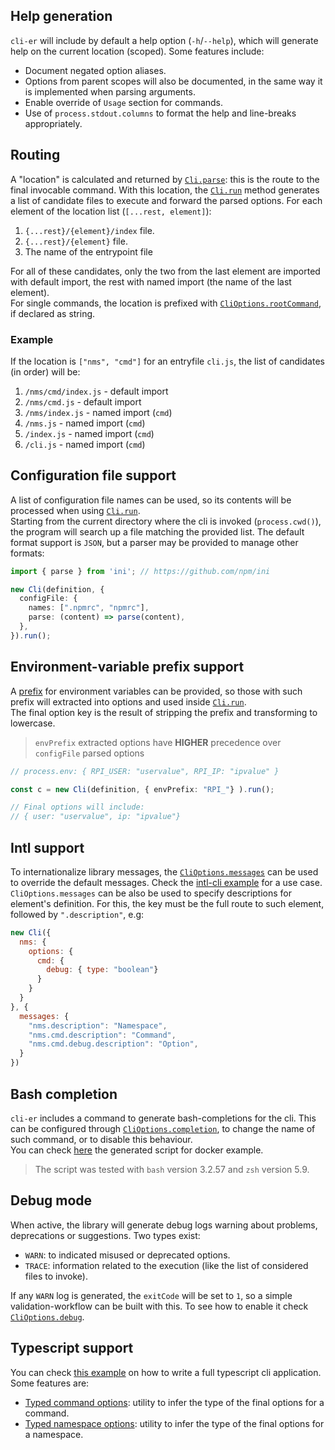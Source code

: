 ## Help generation
`cli-er` will include by default a help option (`-h`/`--help`), which will generate help on the current location (scoped). Some features include:
- Document negated option aliases.
- Options from parent scopes will also be documented, in the same way it is implemented when parsing arguments.
- Enable override of `Usage` section for commands.
- Use of `process.stdout.columns` to format the help and line-breaks appropriately.

## Routing
A "location" is calculated and returned by [`Cli.parse`](/docs/api.md#parseargs): this is the route to the final invocable command.
With this location, the [`Cli.run`](/docs/api.md#runargs) method generates a list of candidate files to execute and forward the parsed options. For each element of the location list (`[...rest, element]`):
1. `{...rest}/{element}/index` file.
2. `{...rest}/{element}` file.
3. The name of the entrypoint file

For all of these candidates, only the two from the last element are imported with default import, the rest with named import (the name of the last element).  
For single commands, the location is prefixed with [`CliOptions.rootCommand`](/docs/cli-options.md#rootcommand), if declared as string.

### Example
If the location is `["nms", "cmd"]` for an entryfile `cli.js`, the list of candidates (in order) will be:
1. `/nms/cmd/index.js` - default import
2. `/nms/cmd.js` - default import
3. `/nms/index.js` - named import  (`cmd`)
4. `/nms.js` - named import  (`cmd`)
5. `/index.js` - named import  (`cmd`)
6. `/cli.js` - named import  (`cmd`)

## Configuration file support
A list of configuration file names can be used, so its contents will be processed when using [`Cli.run`](/docs/api.md#runargs).  
Starting from the current directory where the cli is invoked (`process.cwd()`), the program will search up a file matching the provided list.
The default format support is `JSON`, but a parser may be provided to manage other formats:

```typescript
import { parse } from 'ini'; // https://github.com/npm/ini

new Cli(definition, {
  configFile: {
    names: [".npmrc", "npmrc"],
    parse: (content) => parse(content),
  },
}).run();
```

## Environment-variable prefix support
A [prefix](/docs/cli-options.md#envprefix) for environment variables can be provided, so those with such prefix will extracted into options and used inside [`Cli.run`](/docs/api.md#runargs).  
The final option key is the result of stripping the prefix and transforming to lowercase.

> `envPrefix` extracted options have **HIGHER** precedence over `configFile` parsed options

```typescript
// process.env: { RPI_USER: "uservalue", RPI_IP: "ipvalue" }

const c = new Cli(definition, { envPrefix: "RPI_"} ).run();

// Final options will include:
// { user: "uservalue", ip: "ipvalue"}
```


## Intl support
To internationalize library messages, the [`CliOptions.messages`](/docs/cli-options.md#messages) can be used to override the default messages. Check the [intl-cli example](/examples/intl-cli) for a use case.  
`CliOptions.messages` can be also be used to specify descriptions for element's definition. For this, the key must be the full route to such element, followed by `".description"`, e.g:
```javascript
new Cli({
  nms: {
    options: {
      cmd: {
        debug: { type: "boolean"}
      }
    }
  }
}, {
  messages: {
    "nms.description": "Namespace",
    "nms.cmd.description": "Command",
    "nms.cmd.debug.description": "Option",
  }
})
```

## Bash completion
`cli-er` includes a command to generate bash-completions for the cli. This can be configured through [`CliOptions.completion`](/docs/cli-options.md#completion), to change the name of such command, or to disable this behaviour.  
You can check [here](/examples/docker/completions.sh) the generated script for docker example.
> The script was tested with `bash` version 3.2.57 and `zsh` version 5.9.

## Debug mode
When active, the library will generate debug logs warning about problems, deprecations or suggestions. Two types exist:
- `WARN`: to indicated misused or deprecated options.
- `TRACE`: information related to the execution (like the list of considered files to invoke).

If any `WARN` log is generated, the `exitCode` will be set to `1`, so a simple validation-workflow can be built with this.
To see how to enable it check [`CliOptions.debug`](/docs/cli-options.md#debug).

## Typescript support
You can check [this example](/examples/ts-cli) on how to write a full typescript cli application. Some features are:
- [Typed command options](/docs/api.md#typescript-typing-commands-options): utility to infer the type of the final options for a command.
- [Typed namespace options](/docs/api.md#typescript-typing-namespaces-options): utility to infer the type of the final options for a namespace.